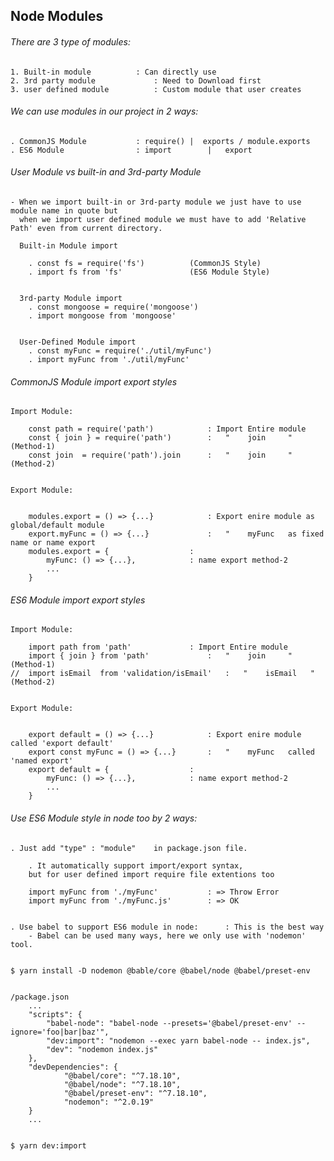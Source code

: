 
## Node Modules


###### There are 3 type of modules:
	1. Built-in module			: Can directly use
	2. 3rd party module 			: Need to Download first
	3. user defined module 			: Custom module that user creates


###### We can use modules in our project in 2 ways:

	. CommonJS Module 			: require() |  exports / module.exports
	. ES6 Module 				: import 		| 	export



###### User Module 	vs 	built-in and 3rd-party Module
	- When we import built-in or 3rd-party module we just have to use module name in quote but
	  when we import user defined module we must have to add 'Relative Path' even from current directory.

	  Built-in Module import

	  	. const fs = require('fs') 			(CommonJS Style)
	  	. import fs from 'fs' 				(ES6 Module Style)


	  3rd-party Module import
	  	. const mongoose = require('mongoose')
	  	. import mongoose from 'mongoose'


	  User-Defined Module import
	  	. const myFunc = require('./util/myFunc')
	  	. import myFunc from './util/myFunc'



###### CommonJS Module import export styles

	Import Module:

		const path = require('path') 			: Import Entire module
		const { join } = require('path') 		:   " 	 join 	  " 	(Method-1)
		const join  = require('path').join 		:   " 	 join 	  " 	(Method-2)


	Export Module:


		modules.export = () => {...} 			: Export enire module as global/default module
		export.myFunc = () => {...} 			:   " 	 myFunc   as fixed name or name export
		modules.export = {  				:
			myFunc: () => {...}, 			: name export method-2
			...
		}




###### ES6 Module import export styles

	Import Module:

		import path from 'path' 			: Import Entire module
		import { join } from 'path' 			:   " 	 join 	  " 	(Method-1)
	//	import isEmail  from 'validation/isEmail' 	:   " 	 isEmail   " 	(Method-2)


	Export Module:


		export default = () => {...} 			: Export enire module called 'export default'
		export const myFunc = () => {...} 		:   " 	 myFunc   called 'named export'
		export default = {  				:
			myFunc: () => {...}, 			: name export method-2
			...
		}



###### Use ES6 Module style in node too by 2 ways:

	. Just add "type" : "module" 	in package.json file.

		. It automatically support import/export syntax,
		but for user defined import require file extentions too

		import myFunc from './myFunc' 			: => Throw Error
		import myFunc from './myFunc.js'  		: => OK


	. Use babel to support ES6 module in node: 		: This is the best way
		- Babel can be used many ways, here we only use with 'nodemon' tool.


	$ yarn install -D nodemon @bable/core @babel/node @babel/preset-env


	/package.json
		...
		"scripts": {
		  	"babel-node": "babel-node --presets='@babel/preset-env' --ignore='foo|bar|baz'",
		  	"dev:import": "nodemon --exec yarn babel-node -- index.js",
		  	"dev": "nodemon index.js"
		},
		"devDependencies": {
		    	"@babel/core": "^7.18.10",
		    	"@babel/node": "^7.18.10",
		    	"@babel/preset-env": "^7.18.10",
	    		"nodemon": "^2.0.19"
		}
		...


	$ yarn dev:import
